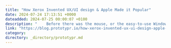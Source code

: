 ```yaml
---
title: "How Xerox Invented UX/UI design & Apple Made it Popular"
date: 2024-07-24 17:13:51 +0000
dateadded: 2024-07-25 00:00:07 +0100
description: "    Before there was the mouse, or the easy-to-use Windows or MacOS interface, people used to use computers with DOS based operating systems…  Continue reading on Prototypr »  "
link: "https://blog.prototypr.io/how-xerox-invented-ux-ui-design-apple-made-it-popular-f74e0375b1cf?source=rss----eb297ea1161a---4"
category:
directory: _directory/prototypr.md
---
```

